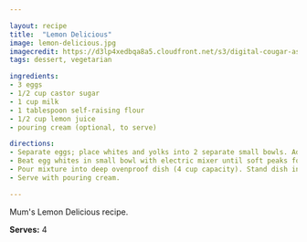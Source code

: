 ```yaml
---

layout: recipe
title:  "Lemon Delicious"
image: lemon-delicious.jpg
imagecredit: https://d3lp4xedbqa8a5.cloudfront.net/s3/digital-cougar-assets/food/2014/11/28/RealLivingBR116991/lemon-delicious-pudding.jpg?width=600&height=315&quality=75&mode=crop
tags: dessert, vegetarian

ingredients:
- 3 eggs
- 1/2 cup castor sugar
- 1 cup milk
- 1 tablespoon self-raising flour
- 1/2 cup lemon juice
- pouring cream (optional, to serve)

directions:
- Separate eggs; place whites and yolks into 2 separate small bowls. Add sugar to egg yolks in small bowl, beat with electric mixer until thick and creamy. Gradually beat in milk on low speed, then sifted flour and lemon juice. Pour into large bowl.
- Beat egg whites in small bowl with electric mixer until soft peaks form. Fold into egg yolk mixture in 2 batches. Use a plastic spatula for this; do not stir or beat or you will deflate the mixture. Mixture will look a bit curdled, but this is correct. 
- Pour mixture into deep ovenproof dish (4 cup capacity). Stand dish in baking dish, add enough boiling water to baking dish to come halfway-up side of ovenproof dish. Bake in moderate oven for about 45 minutes or until form to touch. Sprinkle with a little sifted icing sugar, if desired.
- Serve with pouring cream. 

---
```


Mum's Lemon Delicious recipe. 

**Serves:** 4